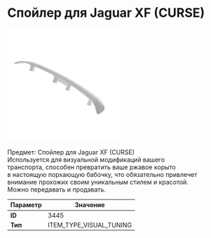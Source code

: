 # Спойлер для Jaguar XF (CURSE)

![Item Image](../img/3445.webp?raw=true)

Предмет: Спойлер для Jaguar XF (CURSE)<br>Используется для визуальной модификаций вашего<br>транспорта, способен превратить ваше ржавое корыто<br>в настоящую порхающую бабочку, что обязательно привлечет<br>внимание прохожих своим уникальным стилем и красотой.<br>Можно передавать и продавать.


| Параметр | Значение |
|----------|----------|
| **ID** | 3445 |
| **Тип** | ITEM_TYPE_VISUAL_TUNING |

